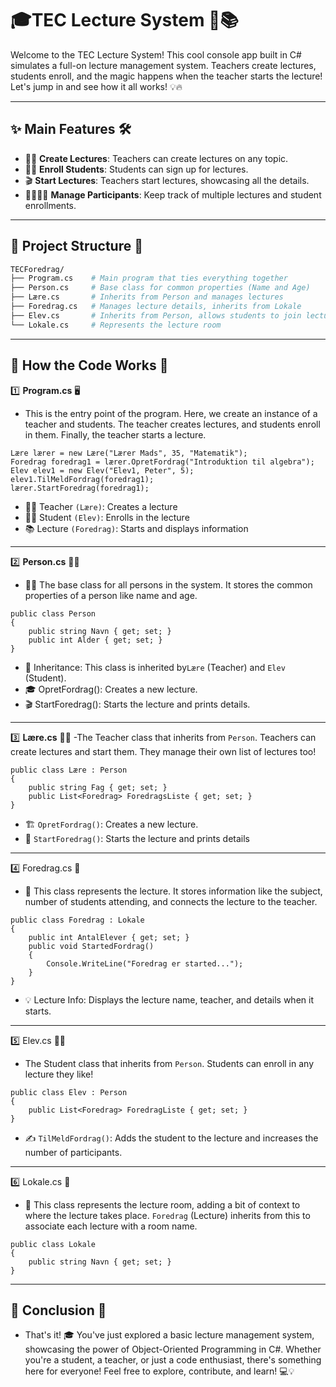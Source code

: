 # 🎓TEC Lecture System 🎤📚

Welcome to the TEC Lecture System! This cool console app built in C# simulates a full-on lecture management system. Teachers create lectures, students enroll, and the magic happens when the teacher starts the lecture! Let's jump in and see how it all works! 💡🔥

---

## ✨ Main Features 🛠️

- 🧑‍🏫 **Create Lectures**: Teachers can create lectures on any topic.
- 🙋‍♂️ **Enroll Students**: Students can sign up for lectures.
- 🎬 **Start Lectures**: Teachers start lectures, showcasing all the details.
- 👨‍👩‍👧‍👦 **Manage Participants**: Keep track of multiple lectures and student enrollments.

---
## 📁 **Project Structure** 🌳 
```bash
TECForedrag/
├── Program.cs    # Main program that ties everything together
├── Person.cs     # Base class for common properties (Name and Age)
├── Lære.cs       # Inherits from Person and manages lectures
├── Foredrag.cs   # Manages lecture details, inherits from Lokale
├── Elev.cs       # Inherits from Person, allows students to join lectures
└── Lokale.cs     # Represents the lecture room
```
---
## 📜 **How the Code Works** 🚀
1️⃣ **Program.cs** 🖥️
- This is the entry point of the program. Here, we create an instance of a teacher and students. The teacher creates lectures, and students enroll in them. Finally, the teacher starts a lecture.
```Csharp
Lære lærer = new Lære("Lærer Mads", 35, "Matematik");
Foredrag foredrag1 = lærer.OpretFordrag("Introduktion til algebra");
Elev elev1 = new Elev("Elev1, Peter", 5);
elev1.TilMeldFordrag(foredrag1);
lærer.StartForedrag(foredrag1);
```
- 👨‍🏫 Teacher ```(Lære)```: Creates a lecture
- 👨‍🎓 Student ```(Elev)```: Enrolls in the lecture
- 📚 Lecture ```(Foredrag)```: Starts and displays information
---
 2️⃣ **Person.cs** 🧑👩
- 🧑‍🏫 The base class for all persons in the system. It stores the common properties of a person like name and age.
```Csharp
public class Person
{
    public string Navn { get; set; }
    public int Alder { get; set; }
}
```
- 🌟 Inheritance: This class is inherited by```Lære``` (Teacher) and ```Elev``` (Student).
- 🎓 OpretFordrag(): Creates a new lecture.
- 🎬 StartForedrag(): Starts the lecture and prints details.
---  
3️⃣ **Lære.cs** 👩‍🏫
-The Teacher class that inherits from ```Person```. Teachers can create lectures and start them. They manage their own list of lectures too!
```Csharp
public class Lære : Person
{
    public string Fag { get; set; } 
    public List<Foredrag> ForedragsListe { get; set; }
}
```
- 🏗️ ```OpretFordrag()```: Creates a new lecture.
- 🏁 ```StartForedrag()```: Starts the lecture and prints details
---
4️⃣ Foredrag.cs 🏫
- 🏫 This class represents the lecture. It stores information like the subject, number of students attending, and connects the lecture to the teacher.
```Csharp
public class Foredrag : Lokale
{
    public int AntalElever { get; set; }
    public void StartedFordrag() 
    {
        Console.WriteLine("Foredrag er started...");
    }
}
```
- 💡 Lecture Info: Displays the lecture name, teacher, and details when it starts.
---  
5️⃣ Elev.cs 👨‍🎓
- The Student class that inherits from ```Person```. Students can enroll in any lecture they like!
```Csharp
public class Elev : Person
{
    public List<Foredrag> ForedragListe { get; set; }
}
```
- ✍️ ```TilMeldFordrag()```: Adds the student to the lecture and increases the number of participants.
---
6️⃣ Lokale.cs 🏫
- 🏫 This class represents the lecture room, adding a bit of context to where the lecture takes place. ```Foredrag``` (Lecture) inherits from this to associate each lecture with a room name.
```Csharp
public class Lokale
{
    public string Navn { get; set; }
}
```
---
## 🎉 Conclusion 🎯
- That's it! 🎓 You've just explored a basic lecture management system, showcasing the power of Object-Oriented Programming in C#. Whether you're a student, a teacher, or just a code enthusiast, there's something here for everyone! Feel free to explore, contribute, and learn! 💻💡
